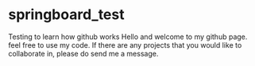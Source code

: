 # springboard_test
Testing to learn how github works
Hello and welcome to my github page. feel free to use my code. If there are any projects that you would like to collaborate in, please do send me a message.

